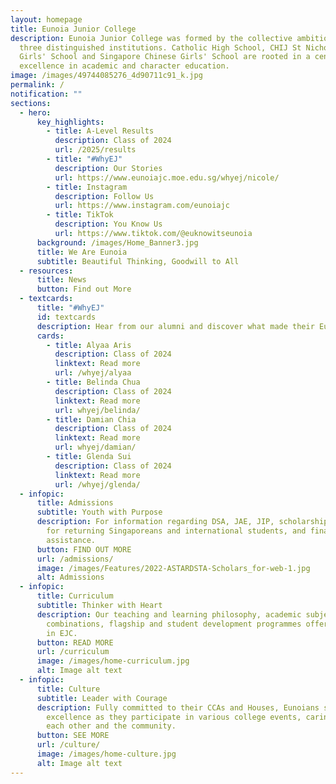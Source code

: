 ```yaml
---
layout: homepage
title: Eunoia Junior College
description: Eunoia Junior College was formed by the collective ambition of
  three distinguished institutions. Catholic High School, CHIJ St Nicholas
  Girls' School and Singapore Chinese Girls' School are rooted in a century of
  excellence in academic and character education.
image: /images/49744085276_4d90711c91_k.jpg
permalink: /
notification: ""
sections:
  - hero:
      key_highlights:
        - title: A-Level Results
          description: Class of 2024
          url: /2025/results
        - title: "#WhyEJ"
          description: Our Stories
          url: https://www.eunoiajc.moe.edu.sg/whyej/nicole/
        - title: Instagram
          description: Follow Us
          url: https://www.instagram.com/eunoiajc
        - title: TikTok
          description: You Know Us
          url: https://www.tiktok.com/@euknowitseunoia
      background: /images/Home_Banner3.jpg
      title: We Are Eunoia
      subtitle: Beautiful Thinking, Goodwill to All
  - resources:
      title: News
      button: Find out More
  - textcards:
      title: "#WhyEJ"
      id: textcards
      description: Hear from our alumni and discover what made their Eunoia journey special.
      cards:
        - title: Alyaa Aris
          description: Class of 2024
          linktext: Read more
          url: /whyej/alyaa
        - title: Belinda Chua
          description: Class of 2024
          linktext: Read more
          url: whyej/belinda/
        - title: Damian Chia
          description: Class of 2024
          linktext: Read more
          url: whyej/damian/
        - title: Glenda Sui
          description: Class of 2024
          linktext: Read more
          url: /whyej/glenda/
  - infopic:
      title: Admissions
      subtitle: Youth with Purpose
      description: For information regarding DSA, JAE, JIP, scholarships, admissions
        for returning Singaporeans and international students, and financial
        assistance.
      button: FIND OUT MORE
      url: /admissions/
      image: /images/Features/2022-ASTARDSTA-Scholars_for-web-1.jpg
      alt: Admissions
  - infopic:
      title: Curriculum
      subtitle: Thinker with Heart
      description: Our teaching and learning philosophy, academic subjects and
        combinations, flagship and student development programmes offered here
        in EJC.
      button: READ MORE
      url: /curriculum
      image: /images/home-curriculum.jpg
      alt: Image alt text
  - infopic:
      title: Culture
      subtitle: Leader with Courage
      description: Fully committed to their CCAs and Houses, Eunoians strive for
        excellence as they participate in various college events, caring for
        each other and the community.
      button: SEE MORE
      url: /culture/
      image: /images/home-culture.jpg
      alt: Image alt text
---
```

